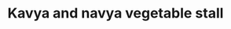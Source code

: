 ---
title: "Kavya and navya vegetable stall"
url: /thiruvananthapuram/kavya-and-navya-vegetable-stall/
shop: greengrocer
---